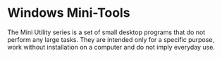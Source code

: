 # Windows Mini-Tools
The Mini Utility series is a set of small desktop programs that do not perform any large tasks. They are intended only for a specific purpose, work without installation on a computer and do not imply everyday use.
